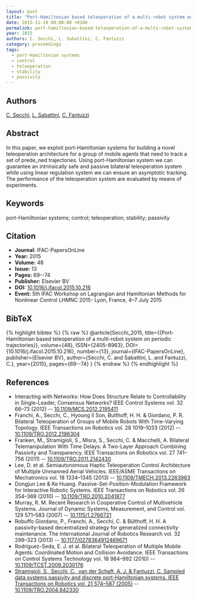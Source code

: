 ```yaml
---
layout: post
title: "Port-Hamiltonian based teleoperation of a multi-robot system on periodic trajectories"
date: 2015-11-10 00:00:00 +0100
permalink: port-hamiltonian-based-teleoperation-of-a-multi-robot-system-on-periodic-trajectories
year: 2015
authors: C. Secchi, L. Sabattini, C. Fantuzzi
category: proceedings
tags:
  - port-Hamiltonian systems
  - control
  - teleoperation
  - stability
  - passivity
---
```

 
## Authors
[C. Secchi](authors/cristian_secchi), [L. Sabattini](authors/l_sabattini), [C. Fantuzzi](authors/cesare_fantuzzi)
 
## Abstract
In this paper, we exploit port-Hamiltonian systems for building a novel teleoperation architecture for a group of mobile agents that need to track a set of prede_ned trajectories. Using port-Hamiltonian system we can guarantee an intrinsically safe and passive bilateral teleoperation system while using linear regulation system we can ensure an asymptotic tracking. The performance of the teleoperation system are evaluated by means of experiments.
 
## Keywords
port-Hamiltonian systems; control; teleoperation; stability; passivity
 
## Citation
- **Journal:** IFAC-PapersOnLine
- **Year:** 2015
- **Volume:** 48
- **Issue:** 13
- **Pages:** 69--74
- **Publisher:** Elsevier BV
- **DOI:** [10.1016/j.ifacol.2015.10.216](https://doi.org/10.1016/j.ifacol.2015.10.216)
- **Event:** 5th IFAC Workshop on Lagrangian and Hamiltonian Methods for Nonlinear Control LHMNC 2015- Lyon, France, 4–7 July 2015
 
## BibTeX
{% highlight bibtex %}
{% raw %}
@article{Secchi_2015,
  title={{Port-Hamiltonian based teleoperation of a multi-robot system on periodic trajectories}},
  volume={48},
  ISSN={2405-8963},
  DOI={10.1016/j.ifacol.2015.10.216},
  number={13},
  journal={IFAC-PapersOnLine},
  publisher={Elsevier BV},
  author={Secchi, C. and Sabattini, L. and Fantuzzi, C.},
  year={2015},
  pages={69--74}
}
{% endraw %}
{% endhighlight %}
 
## References
- Interacting with Networks: How Does Structure Relate to Controllability in Single-Leader, Consensus Networks? IEEE Control Systems vol. 32 66–73 (2012) -- [10.1109/MCS.2012.2195411](https://doi.org/10.1109/MCS.2012.2195411)
- Franchi, A., Secchi, C., Hyoung Il Son, Bulthoff, H. H. & Giordano, P. R. Bilateral Teleoperation of Groups of Mobile Robots With Time-Varying Topology. IEEE Transactions on Robotics vol. 28 1019–1033 (2012) -- [10.1109/TRO.2012.2196304](https://doi.org/10.1109/TRO.2012.2196304)
- Franken, M., Stramigioli, S., Misra, S., Secchi, C. & Macchelli, A. Bilateral Telemanipulation With Time Delays: A Two-Layer Approach Combining Passivity and Transparency. IEEE Transactions on Robotics vol. 27 741–756 (2011) -- [10.1109/TRO.2011.2142430](https://doi.org/10.1109/TRO.2011.2142430)
- Lee, D. et al. Semiautonomous Haptic Teleoperation Control Architecture of Multiple Unmanned Aerial Vehicles. IEEE/ASME Transactions on Mechatronics vol. 18 1334–1345 (2013) -- [10.1109/TMECH.2013.2263963](https://doi.org/10.1109/TMECH.2013.2263963)
- Dongjun Lee & Ke Huang. Passive-Set-Position-Modulation Framework for Interactive Robotic Systems. IEEE Transactions on Robotics vol. 26 354–369 (2010) -- [10.1109/TRO.2010.2041877](https://doi.org/10.1109/TRO.2010.2041877)
- Murray, R. M. Recent Research in Cooperative Control of Multivehicle Systems. Journal of Dynamic Systems, Measurement, and Control vol. 129 571–583 (2007) -- [10.1115/1.2766721](https://doi.org/10.1115/1.2766721)
- Robuffo Giordano, P., Franchi, A., Secchi, C. & Bülthoff, H. H. A passivity-based decentralized strategy for generalized connectivity maintenance. The International Journal of Robotics Research vol. 32 299–323 (2013) -- [10.1177/0278364912469671](https://doi.org/10.1177/0278364912469671)
- Rodriguez-Seda, E. J. et al. Bilateral Teleoperation of Multiple Mobile Agents: Coordinated Motion and Collision Avoidance. IEEE Transactions on Control Systems Technology vol. 18 984–992 (2010) -- [10.1109/TCST.2009.2030176](https://doi.org/10.1109/TCST.2009.2030176)
- [Stramigioli, S., Secchi, C., van der Schaft, A. J. & Fantuzzi, C. Sampled data systems passivity and discrete port-Hamiltonian systems. IEEE Transactions on Robotics vol. 21 574–587 (2005)](sampled-data-systems-passivity-and-discrete-port-hamiltonian-systems) -- [10.1109/TRO.2004.842330](https://doi.org/10.1109/TRO.2004.842330)

